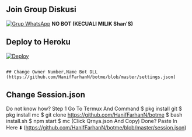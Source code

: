 ## Join Group Diskusi
[![Grup WhatsApp](https://img.shields.io/badge/WhatsApp%20Group-25D366?style=for-the-badge&logo=whatsapp&logoColor=white)](https://chat.whatsapp.com/DHKyawJfcH74DUJkJvzGDH) 
**NO BOT (KECUALI MILIK Shan'S)**


## Deploy to Heroku
[![Deploy](https://www.herokucdn.com/deploy/button.svg)](https://heroku.com/deploy?template=https://github.com/HanifFarhanN/botme)
```

## Change Owner Number,Name Bot DLL
(https://github.com/HanifFarhanN/botme/blob/master/settings.json)
```

## Change Session.json
Do not know how?
Step 1 Go To Termux And Command
$ pkg install git
$ pkg install mc
$ git clone https://github.com/HanifFarhanN/botme
$ bash install.sh
$ npm start
$ mc
(Click Qrnya.json And Copy)
Done? Paste In Here ⬇️
(https://github.com/HanifFarhanN/botme/blob/master/session.json)
